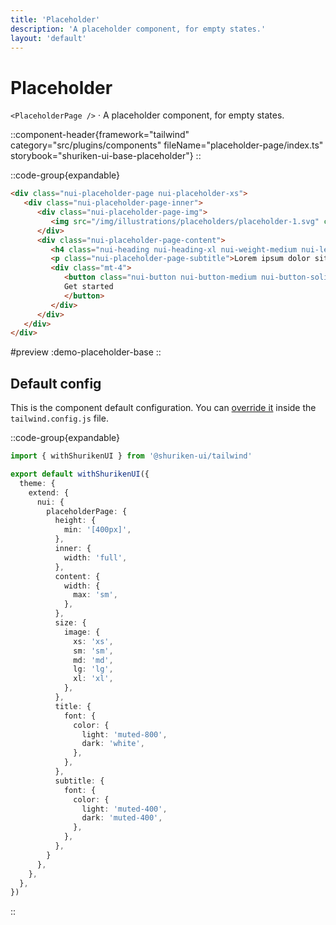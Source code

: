 ```yaml
---
title: 'Placeholder'
description: 'A placeholder component, for empty states.'
layout: 'default'
---
```


# Placeholder

`<PlaceholderPage />` · A placeholder component, for empty states.

::component-header{framework="tailwind" category="src/plugins/components" fileName="placeholder-page/index.ts" storybook="shuriken-ui-base-placeholder"}
::

::code-group{expandable}

```html [demo-placeholder-base.html]
<div class="nui-placeholder-page nui-placeholder-xs">
   <div class="nui-placeholder-page-inner">
      <div class="nui-placeholder-page-img">
         <img src="/img/illustrations/placeholders/placeholder-1.svg" class="dark:invert" alt="placeholder image">
      </div>
      <div class="nui-placeholder-page-content">
         <h4 class="nui-heading nui-heading-xl nui-weight-medium nui-lead-normal nui-placeholder-page-title">Looks like you are new!</h4>
         <p class="nui-placeholder-page-subtitle">Lorem ipsum dolor sit amet, consectetur adipiscing elit. Erat enim Polemonis. Duo Reges.</p>
         <div class="mt-4">
            <button class="nui-button nui-button-medium nui-button-solid nui-button-primary nui-button-rounded-md">
            Get started
            </button>
         </div>
      </div>
   </div>
</div>
```

#preview
:demo-placeholder-base
::

## Default config

This is the component default configuration. You can [override it](/docs/tailwind/theming/configuration) inside the `tailwind.config.js` file.

::code-group{expandable}

```ts [tailwind.config.ts]
import { withShurikenUI } from '@shuriken-ui/tailwind'

export default withShurikenUI({
  theme: {
    extend: {
      nui: {
        placeholderPage: {
          height: {
            min: '[400px]',
          },
          inner: {
            width: 'full',
          },
          content: {
            width: {
              max: 'sm',
            },
          },
          size: {
            image: {
              xs: 'xs',
              sm: 'sm',
              md: 'md',
              lg: 'lg',
              xl: 'xl',
            },
          },
          title: {
            font: {
              color: {
                light: 'muted-800',
                dark: 'white',
              },
            },
          },
          subtitle: {
            font: {
              color: {
                light: 'muted-400',
                dark: 'muted-400',
              },
            },
          },
        }
      },
    },
  },
})
```
::